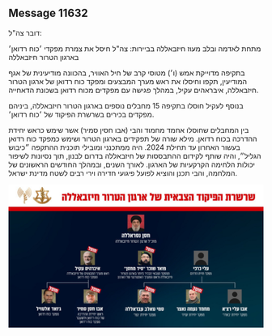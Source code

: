 ## Message 11632

דובר צה"ל:

מתחת לאדמה ובלב מעוז חיזבאללה בביירות: צה"ל חיסל את צמרת מפקדי ׳כוח רדואן׳ בארגון הטרור חיזבאללה

בתקיפה מדוייקת אמש (ו׳) מטוסי קרב של חיל האוויר, בהכוונה מודיעינית של אגף המודיעין, תקפו וחיסלו  את ראש מערך המבצעים ומפקד כוח רדואן של ארגון הטרור חיזבאללה, איבראהים עקיל, במהלך פגישה עם מפקדים מכוח רדואן בשכונת הדאחייה. 

בנוסף לעקיל חוסלו בתקיפה 15 מחבלים נוספים בארגון הטרור חיזבאללה, ביניהם מפקדים בכירים בשרשרת הפיקוד של ׳כוח רדואן׳.

בין המחבלים שחוסלו אחמד מחמוד והבי (אבו חסין סמיר) אשר שימש כראש יחידת ההדרכה בכוח רדואן. מילא שורה של תפקידים בארגון הטרור ושימש כמפקד כוח רדואן בעשור האחרון עד תחילת 2024. היה ממתכנני ומובילי תוכנית ההתקפה ״כיבוש הגליל״, והיה שותף לקידום ההתבססות של חיזבאללה בדרום לבנון, תוך נסיונות לשיפור יכולות הלחימה הקרקעיות של הארגון. לאורך השנים, ובמהלך החודשים הראשונים של המלחמה, והבי תכנן והוציא לפועל פיגועי חדירה וירי רבים לשטח מדינת ישראל.

![Photo](11632/11632_photo.jpg)
